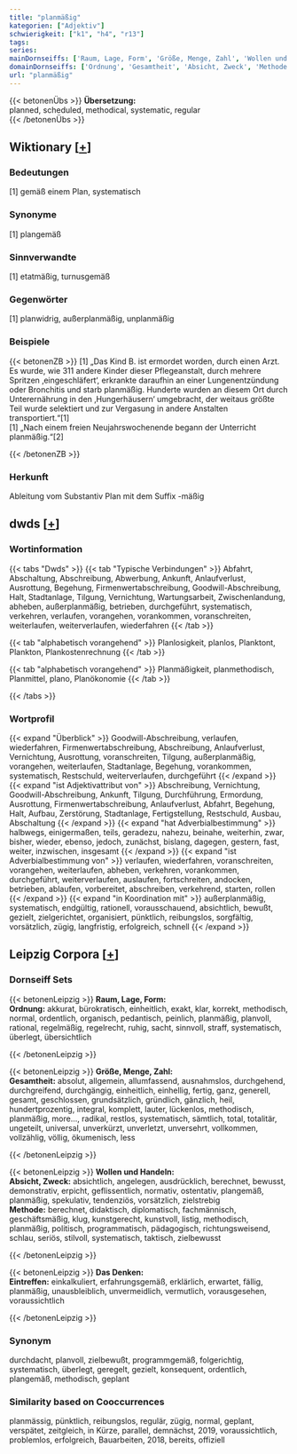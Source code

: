 ```yaml
---
title: "planmäßig"
kategorien: ["Adjektiv"]
schwierigkeit: ["k1", "h4", "r13"]
tags:
series:
mainDornseiffs: ['Raum, Lage, Form', 'Größe, Menge, Zahl', 'Wollen und Handeln', 'Das Denken']
domainDornseiffs: ['Ordnung', 'Gesamtheit', 'Absicht, Zweck', 'Methode', 'Eintreffen']
url: "planmäßig"
---
```


{{< betonenÜbs >}}
**Übersetzung:**  
planned, scheduled, methodical, systematic, regular  
{{< /betonenÜbs >}}

## Wiktionary [[+](https://de.wiktionary.org/wiki/planmäßig)]

### Bedeutungen
[1] gemäß einem Plan, systematisch  

### Synonyme
[1] plangemäß  

### Sinnverwandte
[1] etatmäßig, turnusgemäß  

### Gegenwörter
[1] planwidrig, außerplanmäßig, unplanmäßig  

### Beispiele
{{< betonenZB >}}
[1] „Das Kind B. ist ermordet worden, durch einen Arzt. Es wurde, wie 311 andere Kinder dieser Pflegeanstalt, durch mehrere Spritzen ‚eingeschläfert‘, erkrankte daraufhin an einer Lungenentzündung oder Bronchitis und starb planmäßig. Hunderte wurden an diesem Ort durch Unterernährung in den ‚Hungerhäusern‘ umgebracht, der weitaus größte Teil wurde selektiert und zur Vergasung in andere Anstalten transportiert.“[1]  
[1] „Nach einem freien Neujahrswochenende begann der Unterricht planmäßig.“[2]  

{{< /betonenZB >}}
### Herkunft
Ableitung vom Substantiv Plan mit dem Suffix -mäßig  



## dwds [[+](https://www.dwds.de/wb/planmäßig)]

### Wortinformation
{{< tabs "Dwds" >}}
{{< tab "Typische Verbindungen" >}}
Abfahrt, Abschaltung, Abschreibung, Abwerbung, Ankunft, Anlaufverlust, Ausrottung, Begehung, Firmenwertabschreibung, Goodwill-Abschreibung, Halt, Stadtanlage, Tilgung, Vernichtung, Wartungsarbeit, Zwischenlandung, abheben, außerplanmäßig, betrieben, durchgeführt, systematisch, verkehren, verlaufen, vorangehen, vorankommen, voranschreiten, weiterlaufen, weiterverlaufen, wiederfahren
{{< /tab >}}

{{< tab "alphabetisch vorangehend" >}}
Planlosigkeit, planlos, Planktont, Plankton, Plankostenrechnung
{{< /tab >}}

{{< tab "alphabetisch vorangehend" >}}
Planmäßigkeit, planmethodisch, Planmittel, plano, Planökonomie
{{< /tab >}}

{{< /tabs >}}

### Wortprofil
{{< expand "Überblick" >}} Goodwill-Abschreibung, verlaufen, wiederfahren, Firmenwertabschreibung, Abschreibung, Anlaufverlust, Vernichtung, Ausrottung, voranschreiten, Tilgung, außerplanmäßig, vorangehen, weiterlaufen, Stadtanlage, Begehung, vorankommen, systematisch, Restschuld, weiterverlaufen, durchgeführt {{< /expand >}}
{{< expand "ist Adjektivattribut von" >}} Abschreibung, Vernichtung, Goodwill-Abschreibung, Ankunft, Tilgung, Durchführung, Ermordung, Ausrottung, Firmenwertabschreibung, Anlaufverlust, Abfahrt, Begehung, Halt, Aufbau, Zerstörung, Stadtanlage, Fertigstellung, Restschuld, Ausbau, Abschaltung {{< /expand >}}
{{< expand "hat Adverbialbestimmung" >}} halbwegs, einigermaßen, teils, geradezu, nahezu, beinahe, weiterhin, zwar, bisher, wieder, ebenso, jedoch, zunächst, bislang, dagegen, gestern, fast, weiter, inzwischen, insgesamt {{< /expand >}}
{{< expand "ist Adverbialbestimmung von" >}} verlaufen, wiederfahren, voranschreiten, vorangehen, weiterlaufen, abheben, verkehren, vorankommen, durchgeführt, weiterverlaufen, auslaufen, fortschreiten, andocken, betrieben, ablaufen, vorbereitet, abschreiben, verkehrend, starten, rollen {{< /expand >}}
{{< expand "in Koordination mit" >}} außerplanmäßig, systematisch, endgültig, rationell, vorausschauend, absichtlich, bewußt, gezielt, zielgerichtet, organisiert, pünktlich, reibungslos, sorgfältig, vorsätzlich, zügig, langfristig, erfolgreich, schnell {{< /expand >}}

## Leipzig Corpora [[+](https://corpora.uni-leipzig.de/en/res?word=planmäßig&corpusId=deu_newscrawl-public_2018)]

### Dornseiff Sets
{{< betonenLeipzig >}}
**Raum, Lage, Form:**  
**Ordnung:** akkurat, bürokratisch, einheitlich, exakt, klar, korrekt, methodisch, normal, ordentlich, organisch, pedantisch, peinlich, planmäßig, planvoll, rational, regelmäßig, regelrecht, ruhig, sacht, sinnvoll, straff, systematisch, überlegt, übersichtlich  

{{< /betonenLeipzig >}}


{{< betonenLeipzig >}}
**Größe, Menge, Zahl:**  
**Gesamtheit:** absolut, allgemein, allumfassend, ausnahmslos, durchgehend, durchgreifend, durchgängig, einheitlich, einhellig, fertig, ganz, generell, gesamt, geschlossen, grundsätzlich, gründlich, gänzlich, heil, hundertprozentig, integral, komplett, lauter, lückenlos, methodisch, planmäßig, more..., radikal, restlos, systematisch, sämtlich, total, totalitär, ungeteilt, universal, unverkürzt, unverletzt, unversehrt, vollkommen, vollzählig, völlig, ökumenisch, less  

{{< /betonenLeipzig >}}


{{< betonenLeipzig >}}
**Wollen und Handeln:**  
**Absicht, Zweck:** absichtlich, angelegen, ausdrücklich, berechnet, bewusst, demonstrativ, erpicht, geflissentlich, normativ, ostentativ, plangemäß, planmäßig, spekulativ, tendenziös, vorsätzlich, zielstrebig  
**Methode:** berechnet, didaktisch, diplomatisch, fachmännisch, geschäftsmäßig, klug, kunstgerecht, kunstvoll, listig, methodisch, planmäßig, politisch, programmatisch, pädagogisch, richtungsweisend, schlau, seriös, stilvoll, systematisch, taktisch, zielbewusst  

{{< /betonenLeipzig >}}


{{< betonenLeipzig >}}
**Das Denken:**  
**Eintreffen:** einkalkuliert, erfahrungsgemäß, erklärlich, erwartet, fällig, planmäßig, unausbleiblich, unvermeidlich, vermutlich, vorausgesehen, voraussichtlich  

{{< /betonenLeipzig >}}

### Synonym
durchdacht, planvoll, zielbewußt, programmgemäß, folgerichtig, systematisch, überlegt, geregelt, gezielt, konsequent, ordentlich, plangemäß, methodisch, geplant


### Similarity based on Cooccurrences
planmässig, pünktlich, reibungslos, regulär, zügig, normal, geplant, verspätet, zeitgleich, in Kürze, parallel, demnächst, 2019, voraussichtlich, problemlos, erfolgreich, Bauarbeiten, 2018, bereits, offiziell

